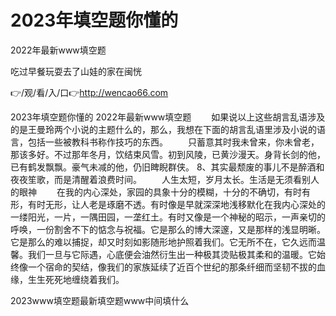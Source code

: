 # 2023年填空题你懂的
2022年最新www填空题

吃过早餐玩耍去了山娃的家在闽恍

👉/观/看/入/口👉http://wencao66.com

2023年填空题你懂的
2022年最新www填空题
　　如果说以上这些胡言乱语涉及的是王曼玲两个小说的主题什么的，那么，我想在下面的胡言乱语里涉及小说的语言，包括一些被教科书称作技巧的东西。
　　只蓄意其时我未曾来，你未曾老，那该多好。不过那年冬月，饮结束风雪。初到风陵，已黄沙漫天。身背长剑的他，已有鹤发飘飘。豪气未减的他，仍旧睥睨群侠。
	8、其实最颓废的事儿不是醉酒和夜夜笙歌，而是清醒着浪费时间。
　　人生太短，岁月太长。生活是无须看别人的眼神
　　在我的内心深处，家园的具象十分的模糊，十分的不确切，有时有形，有时无形，让人老是琢磨不透。有时像是早就深深地浅移默化在我内心深处的一缕阳光，一片，一隅田园，一垄红土。有时又像是一个神秘的昭示，一声亲切的呼唤，一份割舍不下的惦念与祝福。它是那么的博大深邃，又是那样的浅显明晰。它是那么的难以捕捉，却又时刻如影随形地护照着我们。它无所不在，它久远而温馨。我们一旦与它际遇，心底便会油然衍生出一种极其烫贴极其柔和的温暖。它始终像一个宿命的契结，像我们的家族延续了近百个世纪的那条纤细而坚韧不拔的血缘，生生死死地缠绕着我们。

2023www填空题最新填空题www中间填什么
